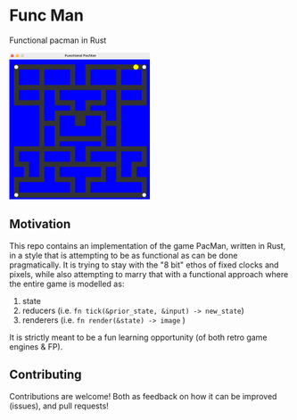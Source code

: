 # Func Man

Functional pacman in Rust

<img src="doc/img/screenshot.png" alt="Screenshot" width="50%" />

## Motivation

This repo contains an implementation of the game PacMan, written in Rust, in a style that is attempting to be as 
functional as can be done pragmatically. It is trying to stay with the "8 bit" ethos of fixed clocks and pixels, while 
also attempting to marry that with a functional approach where the entire game is modelled as:

1. state
2. reducers (i.e. `fn tick(&prior_state, &input) -> new_state`)
3. renderers (i.e. `fn render(&state) -> image` )

It is strictly meant to be a fun learning opportunity (of both retro game engines & FP).

## Contributing

Contributions are welcome! Both as feedback on how it can be improved (issues), and pull requests!
